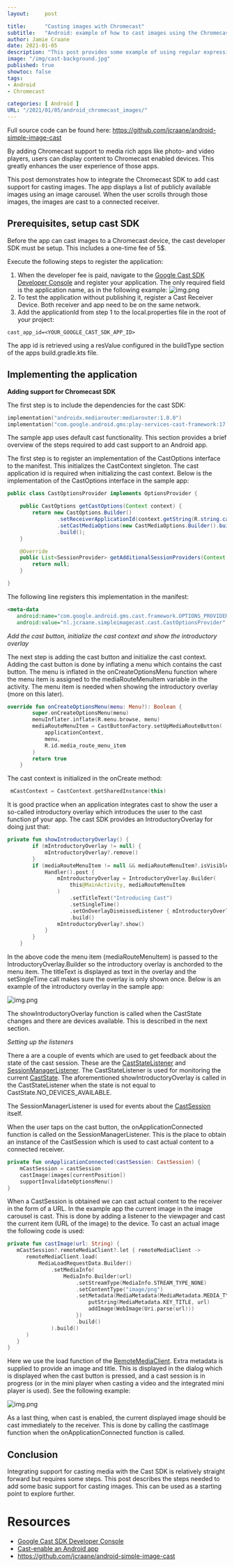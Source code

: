 ```yaml
---
layout:     post

title:      "Casting images with Chromecast"
subtitle:   "Android: example of how to cast images using the Chromecast SDK"
author: Jamie Craane
date: 2021-01-05       
description: "This post provides some example of using regular expressions with IntelliJ find and replace function."
image: "/img/cast-background.jpg"
published: true
showtoc: false
tags:
- Android
- Chromecast

categories: [ Android ]
URL: "/2021/01/05/android_chromecast_images/"
---
```


Full source code can be found here: https://github.com/jcraane/android-simple-image-cast

By adding Chromecast support to media rich apps like photo- and video players, users can display content to Chromecast enabled devices. This greatly enhances the user experience of those apps.

This post demonstrates how to integrate the Chromecast SDK to add cast support for casting images. The app displays a list of publicly available images using an image carousel. When the user scrolls through those images, the images are cast to a connected receiver.

## Prerequisites, setup cast SDK

Before the app can cast images to a Chromecast device, the cast developer SDK must be setup. This includes a one-time fee of 5$. 

Execute the following steps to register the application:

1. When the developer fee is paid, navigate to the [Google Cast SDK Developer Console](https://cast.google.com/publish/#/overview) and register your application. The only required field is the application name, as in the following example:
   ![img.png](/img/posts/setup-cast-application.png)
2. To test the application without publishing it, register a Cast Receiver Device. Both receiver and app need to be on the same network.
3. Add the applicationId from step 1 to the local.properties file in the root of your project:

```plain
cast_app_id=<YOUR_GOOGLE_CAST_SDK_APP_ID>
```

The app id is retrieved using a resValue configured in the buildType section of the apps build.gradle.kts file.

## Implementing the application

**Adding support for Chromecast SDK**

The first step is to include the dependencies for the cast SDK:

```kotlin
implementation("androidx.mediarouter:mediarouter:1.0.0")
implementation("com.google.android.gms:play-services-cast-framework:17.0.0")
```

The sample app uses default cast functionality. This section provides a brief overview of the steps required to add cast support to an Android app.

The first step is to register an implementation of the CastOptions interface to the manifest. This initializes the CastContext singleton. The cast application id is required when initializing the cast context. Below is the implementation of the CastOptions interface in the sample app:

```java
public class CastOptionsProvider implements OptionsProvider {

    public CastOptions getCastOptions(Context context) {
        return new CastOptions.Builder()
                .setReceiverApplicationId(context.getString(R.string.cast_app_id))
                .setCastMediaOptions(new CastMediaOptions.Builder().build())
                .build();
    }

    @Override
    public List<SessionProvider> getAdditionalSessionProviders(Context context) {
        return null;
    }

}
```

The following line registers this implementation in the manifest:

```xml
<meta-data
   android:name="com.google.android.gms.cast.framework.OPTIONS_PROVIDER_CLASS_NAME"
   android:value="nl.jcraane.simpleimagecast.cast.CastOptionsProvider" />
```

*Add the cast button, initialize the cast context and show the introductory overlay*

The next step is adding the cast button and initialize the cast context. Adding the cast button is done by inflating a menu which contains the cast button. The menu is inflated in the onCreateOptionsMenu function where the menu item is assigned to the mediaRouteMenuItem variable in the activity. The menu item is needed when showing the introductory overlay (more on this later).

```kotlin
override fun onCreateOptionsMenu(menu: Menu?): Boolean {
        super.onCreateOptionsMenu(menu)
        menuInflater.inflate(R.menu.browse, menu)
        mediaRouteMenuItem = CastButtonFactory.setUpMediaRouteButton(
            applicationContext,
            menu,
            R.id.media_route_menu_item
        )
        return true
    }
```

The cast context is initialized in the onCreate method:

```kotlin
 mCastContext = CastContext.getSharedInstance(this)
```

It is good practice when an application integrates cast to show the user a so-called introductory overlay which introduces the user to the cast function pf your app. The cast SDK provides an IntroductoryOverlay for doing just that:

```kotlin
private fun showIntroductoryOverlay() {
        if (mIntroductoryOverlay != null) {
            mIntroductoryOverlay?.remove()
        }
        if (mediaRouteMenuItem != null && mediaRouteMenuItem?.isVisible() == true) {
            Handler().post {
                mIntroductoryOverlay = IntroductoryOverlay.Builder(
                    this@MainActivity, mediaRouteMenuItem
                )
                    .setTitleText("Introducing Cast")
                    .setSingleTime()
                    .setOnOverlayDismissedListener { mIntroductoryOverlay = null }
                    .build()
                mIntroductoryOverlay?.show()
            }
        }
    }
```

In the above code the menu item (mediaRouteMenuItem) is passed to the IntroductoryOverlay.Builder so the introductory overlay is anchorded to the menu item. The titleText is displayed as text in the overlay and the setSingleTime call makes sure the overlay is only shown once. Below is an example of the introductory overlay in the sample app:

![img.png](/img/posts/introducing-cast.png)

The showIntroductoryOverlay function is called when the CastState changes and there are devices available. This is described in the next section.

*Setting up the listeners*

There a are a couple of events which are used to get feedback about the state of the cast session. These are the [CastStateListener](https://developers.google.com/android/reference/com/google/android/gms/cast/framework/CastStateListener) and [SessionManagerListener](https://developers.google.com/android/reference/com/google/android/gms/cast/framework/SessionManagerListener). The CastStateListener is used for monitoring the current [CastState](https://developers.google.com/android/reference/com/google/android/gms/cast/framework/CastState). The aforementioned showIntroductoryOverlay is called in the CastStateListener when the state is not equal to CastState.NO_DEVICES_AVAILABLE.

The SessionManagerListener is used for events about the [CastSession](https://developers.google.com/android/reference/com/google/android/gms/cast/framework/CastSession) itself. 

When the user taps on the cast button, the onApplicationConnected function is called on the SessionManagerListener. This is the place to obtain an instance of the CastSession which is used to cast actual content to a connected receiver.

```kotlin
private fun onApplicationConnected(castSession: CastSession) {
    mCastSession = castSession
    castImage(images[currentPosition])
    supportInvalidateOptionsMenu()
}
```

When a CastSession is obtained we can cast actual content to the receiver in the form of a URL. In the example app the current image in the image carousel is cast. This is done by adding a listener to the viewpager and cast the current item (URL of the image) to the device. To cast an actual image the following code is used:

```kotlin
private fun castImage(url: String) {
   mCastSession?.remoteMediaClient?.let { remoteMediaClient ->
      remoteMediaClient.load(
          MediaLoadRequestData.Builder()
              .setMediaInfo(
                  MediaInfo.Builder(url)
                      .setStreamType(MediaInfo.STREAM_TYPE_NONE)
                      .setContentType("image/png")
                      .setMetadata(MediaMetadata(MediaMetadata.MEDIA_TYPE_PHOTO).apply {
                          putString(MediaMetadata.KEY_TITLE, url)
                          addImage(WebImage(Uri.parse(url)))
                      })
                      .build()
              ).build()
      )
   }
}
```

Here we use the load function of the [RemoteMediaClient](https://developers.google.com/android/reference/com/google/android/gms/cast/framework/media/RemoteMediaClient). Extra metadata is supplied to provide an image and title. This is displayed in the dialog which is displayed when the cast button is pressed, and a cast session is in progress (or in the mini player when casting a video and the integrated mini player is used). See the following example:

![img.png](/img/posts/cast-stop-dialog.jpg)

As a last thing, when cast is enabled, the current displayed image should be cast immediately to the receiver. This is done by calling the castImage function when the onApplicationConnected function is called.

## Conclusion

Integrating support for casting media with the Cast SDK is relatively straight forward but requires some steps. This post describes the steps needed to add some basic support for casting images. This can be used as a starting point to explore further.

# Resources
- [Google Cast SDK Developer Console](https://cast.google.com/publish/#/overview)
- [Cast-enable an Android app](https://codelabs.developers.google.com/codelabs/cast-videos-android/#0)
- https://github.com/jcraane/android-simple-image-cast

